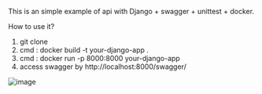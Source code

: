 This is an simple example of api with Django + swagger + unittest + docker.

How to use it?

1. git clone
2. cmd : docker build -t your-django-app .
3. cmd : docker run -p 8000:8000 your-django-app
4. access swagger by http://localhost:8000/swagger/

![image](https://github.com/Wayne5888/Django-swagger-unittest/assets/63963809/92e4d0b4-407f-44c7-b28f-78586c1dad48)


